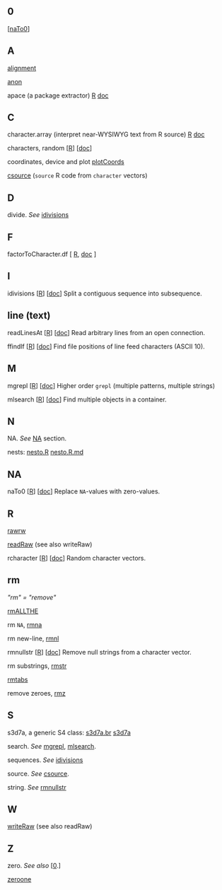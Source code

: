 ## 0
<a id="0"></a>

\[<a href="#naTo0">naTo0</a>\]

## A

[alignment](../../6/0)

[anon](../../2/0)

apace (a package extractor)
[R](../../3/0/apace.R)
[doc](../../3/0/apace.md)

## C

character.array (interpret near-WYSIWYG text from R source)
[R](../../4/0/character.array.R)
[doc](../../4/0/character.array.md)

characters, random
\[[R](../../3/1/0/rcharacter.R)\]
\[[doc](../../3/1/0/rcharacter.md)\]

coordinates, device and plot
[plotCoords](../../1/1/0)

<a name="csource"></a>[csource](../../1/3/0/csource.R) (`source` R code from `character` vectors)

## D

divide. _See_ [idivisions](#idivisions)

## F

factorToCharacter.df \[
[R](../../5/0/factorToCharacter.df.R),
[doc](../../5/0/factorToCharacter.df.md)
\]

## I

<a id="idivisions"></a>idivisions
\[[R](../../1/7/0/idivisions.R)\]
\[[doc](../../1/7/0/idivisions.md)\]
Split a contiguous sequence into subsequence.

## line (text)

readLinesAt
\[[R](../../1/3/0/readLinesAt.R)\]
\[[doc](../../1/3/0/readLinesAt.md)\]
Read arbitrary lines from an open connection.

ffindlf
\[[R](../../1/3/0/ffindlf.R)\]
\[[doc](../../1/3/0/ffindlf.md)\]
Find file positions of line feed characters (ASCII 10).

## M

<a id="mgrepl"></a>mgrepl
\[[R](../../1/4/0/mgrepl.R)\]
\[[doc](../../1/4/0/mgrepl.md)\]
Higher order `grepl` (multiple patterns, multiple strings)

<a id="mlsearch"></a>mlsearch
\[[R](../../3/2/0/mlsearch.R)\]
\[[doc](../../3/2/0/mlsearch.md)\]
Find multiple objects in a container.

## N

NA. _See_ <a href="#na">NA</a> section.

nests:
[nesto.R](../../5/0/nesto.R)
[nesto.R.md](../../5/0/nesto.R.md)

## NA
<a id="na"></a>

<a id="naTo0"></a>
naTo0
\[[R](../../1/7/0/naTo0.R)\]
\[[doc](../../1/7/0/naTo0.md)\]
Replace `NA`-values with zero-values.

## R

[rawrw](../../3/0/rawrw.R)

[readRaw](../../5/0/readRaw.R)
(see also writeRaw)

rcharacter
\[[R](../../3/1/0/rcharacter.R)\]
\[[doc](../../3/1/0/rcharacter.md)\]
Random character vectors.

## rm

_"rm" = "remove"_

[rmALLTHE](../../3/0/rmALLTHE.R)

rm `NA`, [rmna](../../4/0/rmna.R)

rm new-line, [rmnl](../../4/0/rmnl.R)

<a id="rmnullstr"></a>
rmnullstr
\[[R](../../3/1/0/rmnullstr.R)\]
\[[doc](../../3/1/0/rmnullstr.md)\]
Remove null strings from a character vector.

rm substrings, [rmstr](../../4/0/rmstr.R)

[rmtabs](../../4/0/rmtabs.R)

remove zeroes, [rmz](../../4/0/rmz.R)

## S

s3d7a, a generic S4 class:
[s3d7a.br](../../3/0/s3d7a.br.R)
[s3d7a](../../3/0/s3d7a.R)

search. _See_ [mgrepl](#mgrepl), [mlsearch](#mlsearch).

sequences. _See_ [idivisions](#idivisions)

source. _See_ [csource](#csource).

string. _See_
<a href="#rmnullstr">rmnullstr</a>

## W

[writeRaw](../../5/0/writeRaw.R)
(see also readRaw)

## Z

zero. _See also_ \[<a href="#0">0</a>.\]

[zeroone](../../1/0)
